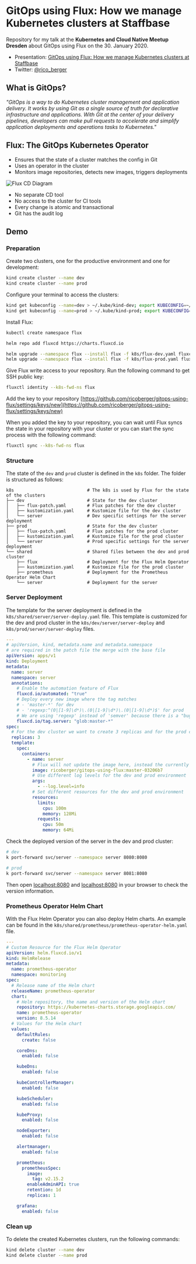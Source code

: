 # GitOps using Flux: How we manage Kubernetes clusters at Staffbase

Repository for my talk at the **Kubernetes and Cloud Native Meetup Dresden** about GitOps using Flux on the 30. January 2020.

- Presentation: [GitOps using Flux: How we manage Kubernetes clusters at Staffbase](./assets/gitops-using-flux.pdf)
- Twitter: [@rico_berger](https://twitter.com/rico_berger)

## What is GitOps?

*"GitOps is a way to do Kubernetes cluster management and application delivery. It works by using Git as a single source of truth for declarative infrastructure and applications. With Git at the center of your delivery pipelines, developers can make pull requests to accelerate and simplify application deployments and operations tasks to Kubernetes."*

## Flux: The GitOps Kubernetes Operator

- Ensures that the state of a cluster matches the config in Git
- Uses an operator in the cluster
- Monitors image repositories, detects new images, triggers deployments

![Flux CD Diagram](./assets/flux-cd-diagram.png)

- No separate CD tool
- No access to the cluster for CI tools
- Every change is atomic and transactional
- Git has the audit log

## Demo

### Preparation

Create two clusters, one for the productive environment and one for development:

```sh
kind create cluster --name dev
kind create cluster --name prod
```

Configure your terminal to access the clusters:

```sh
kind get kubeconfig --name=dev > ~/.kube/kind-dev; export KUBECONFIG=~/.kube/kind-dev
kind get kubeconfig --name=prod > ~/.kube/kind-prod; export KUBECONFIG=~/.kube/kind-prod
```

Install Flux:

```sh
kubectl create namespace flux

helm repo add fluxcd https://charts.fluxcd.io

helm upgrade --namespace flux --install flux -f k8s/flux-dev.yaml fluxcd/flux --version 1.1.0
helm upgrade --namespace flux --install flux -f k8s/flux-prod.yaml fluxcd/flux --version 1.1.0
```

Give Flux write access to your repository. Run the following command to get SSH public key:

```sh
fluxctl identity --k8s-fwd-ns flux
```

Add the key to your repository [https://github.com/ricoberger/gitops-using-flux/settings/keys/new](https://github.com/ricoberger/gitops-using-flux/settings/keys/new)

When you added the key to your repository, you can wait until Flux syncs the state in your repository with your cluster or you can start the sync process with the following command:

```sh
fluxctl sync --k8s-fwd-ns flux
```

### Structure

The state of the `dev` and `prod` cluster is defined in the `k8s` folder. The folder is structured as follows:

```
k8s                            # The k8s is used by Flux for the state of the clusters
├── dev                        # State for the dev cluster
│   ├── flux-patch.yaml        # Flux patches for the dev cluster
│   ├── kustomization.yaml     # Kustomize file for the dev cluster
│   └── server                 # Dev specific settings for the server deployment
├── prod                       # State for the dev cluster
│   ├── flux-patch.yaml        # Flux patches for the prod cluster
│   ├── kustomization.yaml     # Kustomize file for the prod cluster
│   └── server                 # Prod specific settings for the server deployment
└── shared                     # Shared files between the dev and prod cluster
    ├── flux                   # Deployment for the Flux Helm Operator
    ├── kustomization.yaml     # Kustomize file for the prod cluster
    ├── prometheus             # Deployment for the Prometheus Operator Helm Chart
    └── server                 # Deployment for the server
```

### Server Deployment

The template for the server deployment is defined in the `k8s/shared/server/server-deploy.yaml` file. This template is customized for the dev and prod cluster in the `k8s/dev/server/server-deploy` and `k8s/prod/server/server-deploy` files.

```yaml
---
# apiVersion, kind, metadata.name and metadata.namespace
# are required in the patch file the merge with the base file
apiVersion: apps/v1
kind: Deployment
metadata:
  name: server
  namespace: server
  annotations:
    # Enable the automation feature of Flux
    fluxcd.io/automated: "true"
    # Deploy every new image where the tag matches
    # - 'master-*' for dev
    # - 'regexp:^(0|[1-9]\d*)\.(0|[1-9]\d*)\.(0|[1-9]\d*)$' for prod
    # We are using 'regexp' instead of 'semver' because there is a "bug" where semver also matches images with the tag '1337'
    fluxcd.io/tag.server: "glob:master-*"
spec:
  # For the dev cluster we want to create 3 replicas and for the prod cluster 5 replicas
  replicas: 3
  template:
    spec:
      containers:
        - name: server
          # Flux will not update the image here, instead the currently used image will be saved in the 'flux-patch.yaml' files
          image: ricoberger/gitops-using-flux:master-03206b7
          # Use different log levels for the dev and prod environment
          args:
            - --log.level=info
          # Set different resources for the dev and prod environment
          resources:
            limits:
              cpu: 100m
              memory: 128Mi
            requests:
              cpu: 50m
              memory: 64Mi
```

Check the deployed version of the server in the dev and prod cluster:

```sh
# dev
k port-forward svc/server --namespace server 8080:8080

# prod
k port-forward svc/server --namespace server 8081:8080
```

Then open [localhost:8080](http://localhost:8080) and [localhost:8080](http://localhost:8081) in your browser to check the version information.

### Prometheus Operator Helm Chart

With the Flux Helm Operator you can also deploy Helm charts. An example can be found in the `k8s/shared/prometheus/prometheus-operator-helm.yaml` file.

```yaml
---
# Custom Resource for the Flux Helm Operator
apiVersion: helm.fluxcd.io/v1
kind: HelmRelease
metadata:
  name: prometheus-operator
  namespace: monitoring
spec:
  # Release name of the Helm chart
  releaseName: prometheus-operator
  chart:
    # Helm repository, the name and version of the Helm chart
    repository: https://kubernetes-charts.storage.googleapis.com/
    name: prometheus-operator
    version: 8.5.14
  # Values for the Helm chart
  values:
    defaultRules:
      create: false

    coreDns:
      enabled: false

    kubeDns:
      enabled: false

    kubeControllerManager:
      enabled: false

    kubeScheduler:
      enabled: false

    kubeProxy:
      enabled: false

    nodeExporter:
      enabled: false

    alertmanager:
      enabled: false

    prometheus:
      prometheusSpec:
        image:
          tag: v2.15.2
        enableAdminAPI: true
        retention: 1d
        replicas: 1

    grafana:
      enabled: false
```

### Clean up

To delete the created Kubernetes clusters, run the following commands:

```sh
kind delete cluster --name dev
kind delete cluster --name prod
```
